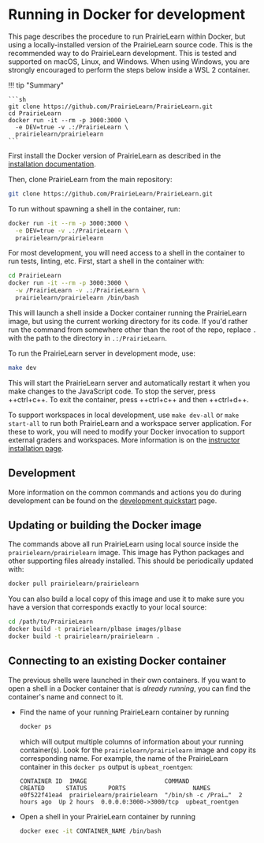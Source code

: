 # Running in Docker for development

This page describes the procedure to run PrairieLearn within Docker, but using a locally-installed version of the PrairieLearn source code. This is the recommended way to do PrairieLearn development. This is tested and supported on macOS, Linux, and Windows. When using Windows, you are strongly encouraged to perform the steps below inside a WSL 2 container.

!!! tip "Summary"

    ```sh
    git clone https://github.com/PrairieLearn/PrairieLearn.git
    cd PrairieLearn
    docker run -it --rm -p 3000:3000 \
      -e DEV=true -v .:/PrairieLearn \
      prairielearn/prairielearn
    ```

First install the Docker version of PrairieLearn as described in the [installation documentation](../installing.md).

Then, clone PrairieLearn from the main repository:

```sh
git clone https://github.com/PrairieLearn/PrairieLearn.git
```

To run without spawning a shell in the container, run:

```sh
docker run -it --rm -p 3000:3000 \
  -e DEV=true -v .:/PrairieLearn \
  prairielearn/prairielearn
```

For most development, you will need access to a shell in the container to run tests, linting, etc.
First, start a shell in the container with:

```sh
cd PrairieLearn
docker run -it --rm -p 3000:3000 \
  -w /PrairieLearn -v .:/PrairieLearn \
  prairielearn/prairielearn /bin/bash
```

This will launch a shell inside a Docker container running the PrairieLearn image, but using the current working directory for its code. If you'd rather run the command from somewhere other than the root of the repo, replace `.` with the path to the directory in `.:/PrairieLearn`.

To run the PrairieLearn server in development mode, use:

```sh
make dev
```

This will start the PrairieLearn server and automatically restart it when you make changes to the JavaScript code. To stop the server, press ++ctrl+c++. To exit the container, press ++ctrl+c++ and then ++ctrl+d++.

To support workspaces in local development, use `make dev-all` or `make start-all` to run both PrairieLearn and a workspace server application. For these to work, you will need to modify your Docker invocation to support external graders and workspaces. More information is on the [instructor installation page](../installing.md/#support-for-external-graders-and-workspaces).

## Development

More information on the common commands and actions you do during development can be found on the [development quickstart](./quickstart.md) page.

## Updating or building the Docker image

The commands above all run PrairieLearn using local source inside the `prairielearn/prairielearn` image. This image has Python packages and other supporting files already installed. This should be periodically updated with:

```sh
docker pull prairielearn/prairielearn
```

You can also build a local copy of this image and use it to make sure you have a version that corresponds exactly to your local source:

```sh
cd /path/to/PrairieLearn
docker build -t prairielearn/plbase images/plbase
docker build -t prairielearn/prairielearn .
```

## Connecting to an existing Docker container

The previous shells were launched in their own containers. If you want to open a shell in a Docker container that is _already running_, you can find the container's name and connect to it.

- Find the name of your running PrairieLearn container by running

  ```sh
  docker ps
  ```

  which will output multiple columns of information about your running container(s). Look for the `prairielearn/prairielearn` image and copy its corresponding name. For example, the name of the PrairieLearn container in this `docker ps` output is `upbeat_roentgen`:

  ```output
  CONTAINER ID  IMAGE                      COMMAND              CREATED      STATUS      PORTS                   NAMES
  e0f522f41ea4  prairielearn/prairielearn  "/bin/sh -c /Prai…"  2 hours ago  Up 2 hours  0.0.0.0:3000->3000/tcp  upbeat_roentgen
  ```

- Open a shell in your PrairieLearn container by running

  ```sh
  docker exec -it CONTAINER_NAME /bin/bash
  ```
